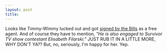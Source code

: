 ```yaml
---
layout: post
title: 
---
```


Looks like Timmy-Wimmy lucked out and got <a href="http://espn.go.com/nfl/news/1999/0906/41369.html">signed by the Bills</a> as a free agent. And of course they have to mention, <i>"He is also engaged to Survivor TV show contestant Elisabeth Filarski."</i> JUST RUB IT IN A LITTLE MORE, WHY DON'T YA?? But, no, seriously, I'm happy for her. Yep.
